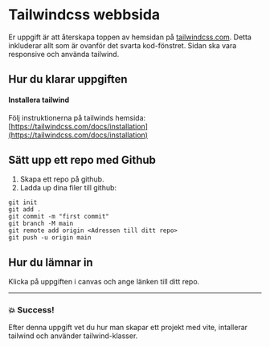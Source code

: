 # Tailwindcss webbsida

Er uppgift är att återskapa toppen av hemsidan på [tailwindcss.com](http://tailwindcss.com). Detta inkluderar allt som är ovanför det svarta kod-fönstret. Sidan ska vara responsive och använda tailwind.

## Hur du klarar uppgiften

#### Installera tailwind

Följ instruktionerna på tailwinds hemsida: [https://tailwindcss.com/docs/installation](https://tailwindcss.com/docs/installation)

## Sätt upp ett repo med Github

1. Skapa ett repo på github.
2. Ladda up dina filer till github:

```
git init
git add .
git commit -m "first commit"
git branch -M main
git remote add origin <Adressen till ditt repo>
git push -u origin main
```

## Hur du lämnar in

Klicka på uppgiften i canvas och ange länken till ditt repo.

---

### :boom: Success!

Efter denna uppgift vet du hur man skapar ett projekt med vite, intallerar tailwind och använder tailwind-klasser.
